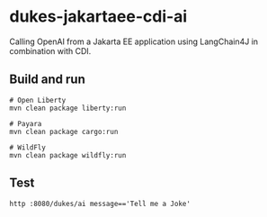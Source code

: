 # dukes-jakartaee-cdi-ai

Calling OpenAI from a Jakarta EE application using LangChain4J in combination with CDI.

## Build and run

```
# Open Liberty
mvn clean package liberty:run

# Payara
mvn clean package cargo:run

# WildFly
mvn clean package wildfly:run
```

## Test

```
http :8080/dukes/ai message=='Tell me a Joke'
```


